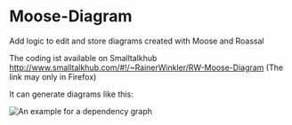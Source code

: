 # Moose-Diagram
Add logic to edit and store diagrams created with Moose and Roassal

The coding ist available on Smalltalkhub http://www.smalltalkhub.com/#!/~RainerWinkler/RW-Moose-Diagram (The link may only in Firefox)

It can generate diagrams like this:

![An example for a dependency graph](https://github.com/RainerWinkler/Moose-Diagram/raw/master/ExampleDiagram.png)

